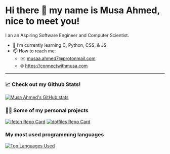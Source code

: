 <!--
**m-GDEV/m-GDEV** is a ✨ _special_ ✨ repository because its `README.md` (this file) appears on your GitHub profile.

Here are some ideas to get you started:

- 🔭 I’m currently working on ...
- 🌱 I’m currently learning ...
- 👯 I’m looking to collaborate on ...
- 🤔 I’m looking for help with ...
- 💬 Ask me about ...
- 📫 How to reach me: ...
- 😄 Pronouns: ...
- ⚡ Fun fact: ...
-->

# Hi there 👋 my name is Musa Ahmed, nice to meet you!

I an an Aspiring Software Engineer and Computer Scientist.
- 🌱 I’m currently learning C, Python, CSS, & JS
- 📫 How to reach me:
  - ✉️ <musaa.ahmed7@protonmail.com>
  - 🌐 <https://connectwithmusa.com>

---

### 📈 Check out my Github Stats!
[![Musa Ahmed's GitHub stats](https://github-readme-stats.vercel.app/api?username=m-GDEV&show_icons=true&theme=radical)](https://github.com/anuraghazra/github-readme-stats)


### 👨‍💻 Some of my personal projects
[![ifetch Repo Card](https://github-readme-stats.vercel.app/api/pin/?username=m-GDEV&repo=ifetch&theme=radical)](https://github.com/anuraghazra/github-readme-stats)
[![dotfiles Repo Card](https://github-readme-stats.vercel.app/api/pin/?username=m-GDEV&repo=dotfiles&theme=radical)](https://github.com/anuraghazra/github-readme-stats)


### My most used programming languages
[![Top Languages Used](https://github-readme-stats.vercel.app/api/top-langs/?username=m-GDEV&theme=radical)](https://github.com/anuraghazra/github-readme-stats)
